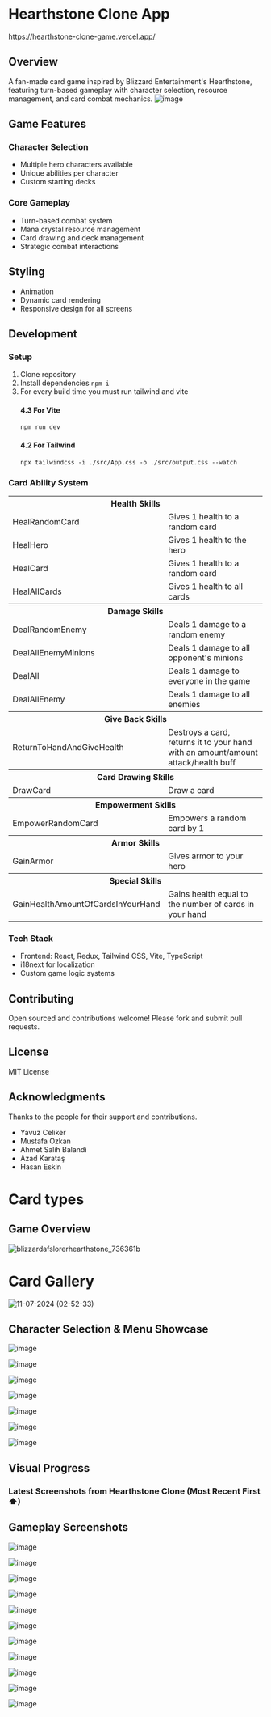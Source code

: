 # Hearthstone Clone App
https://hearthstone-clone-game.vercel.app/

## Overview
A fan-made card game inspired by Blizzard Entertainment's Hearthstone, featuring turn-based gameplay with character selection, resource management, and card combat mechanics.
![image](https://github.com/user-attachments/assets/d808f5fa-9d36-427c-8b73-a0458aef7477)


## Game Features

### Character Selection
- Multiple hero characters available
- Unique abilities per character
- Custom starting decks

### Core Gameplay
- Turn-based combat system
- Mana crystal resource management 
- Card drawing and deck management
- Strategic combat interactions

## Styling
- Animation
- Dynamic card rendering
- Responsive design for all screens

## Development

### Setup
1. Clone repository
2. Install dependencies
   ``` npm i ```
4. For every build time you must run tailwind and vite
   #### 4.3 For Vite
   ``` npm run dev ```
   #### 4.2 For Tailwind
   ``` npx tailwindcss -i ./src/App.css -o ./src/output.css --watch ```

### Card Ability System

<table>
  <tr>
    <th colspan="2">Health Skills</th>
  </tr>
  <tr>
    <td>HealRandomCard</td>
    <td>Gives 1 health to a random card</td>
  </tr>
  <tr>
    <td>HealHero</td>
    <td>Gives 1 health to the hero</td>
  </tr>
  <tr>
    <td>HealCard</td>
    <td>Gives 1 health to a random card</td>
  </tr>
  <tr>
    <td>HealAllCards</td>
    <td>Gives 1 health to all cards</td>
  </tr>
  <tr>
    <th colspan="2">Damage Skills</th>
  </tr>
  <tr>
    <td>DealRandomEnemy</td>
    <td>Deals 1 damage to a random enemy</td>
  </tr>
  <tr>
    <td>DealAllEnemyMinions</td>
    <td>Deals 1 damage to all opponent's minions</td>
  </tr>
  <tr>
    <td>DealAll</td>
    <td>Deals 1 damage to everyone in the game</td>
  </tr>
  <tr>
    <td>DealAllEnemy</td>
    <td>Deals 1 damage to all enemies</td>
  </tr>
  <tr>
    <th colspan="2">Give Back Skills</th>
  </tr>
  <tr>
    <td>ReturnToHandAndGiveHealth</td>
    <td>Destroys a card, returns it to your hand with an amount/amount attack/health buff</td>
  </tr>
  <tr>
    <th colspan="2">Card Drawing Skills</th>
  </tr>
  <tr>
    <td>DrawCard</td>
    <td>Draw a card</td>
  </tr>
  <tr>
    <th colspan="2">Empowerment Skills</th>
  </tr>
  <tr>
    <td>EmpowerRandomCard</td>
    <td>Empowers a random card by 1</td>
  </tr>
  <tr>
    <th colspan="2">Armor Skills</th>
  </tr>
  <tr>
    <td>GainArmor</td>
    <td>Gives armor to your hero</td>
  </tr>
  <tr>
    <th colspan="2">Special Skills</th>
  </tr>
  <tr>
    <td>GainHealthAmountOfCardsInYourHand</td>
    <td>Gains health equal to the number of cards in your hand</td>
  </tr>
</table>

### Tech Stack
- Frontend: React, Redux, Tailwind CSS, Vite, TypeScript
- i18next for localization
- Custom game logic systems

## Contributing
Open sourced and contributions welcome! Please fork and submit pull requests.

## License
MIT License

## Acknowledgments
Thanks to the people for their support and contributions.
      <ul className=" mt-5">
        <li className="bg-white p-2 mt-1">Yavuz Celiker</li>
        <li className="bg-white p-2 mt-1">Mustafa Ozkan</li>
        <li className="bg-white p-2 mt-1">Ahmet Salih Balandi</li>
        <li className="bg-white p-2 mt-1">Azad Karataş</li>
        <li className="bg-white p-2 mt-1">Hasan Eskin</li>
      </ul>
# Card types

## Game Overview
![blizzardafslorerhearthstone_736361b](https://github.com/user-attachments/assets/05b067f4-22dc-4381-9e59-ac747c73e256)

# Card Gallery

![11-07-2024 (02-52-33)](https://github.com/user-attachments/assets/3e42b5c9-7a7f-449f-b24f-4d807b9b9cd3)

## Character Selection & Menu Showcase

![image](https://github.com/user-attachments/assets/0062699b-e2bf-4028-a399-dfae837d1946)

![image](https://github.com/user-attachments/assets/6c2c314c-0abf-4499-9a20-49b9d79e2bd7)

![image](https://github.com/user-attachments/assets/79a8b086-6b40-4a78-a9e6-ed9e07dcce5f)

![image](https://github.com/user-attachments/assets/dc33e333-a694-42cd-a2a6-75d5040f4869)

![image](https://github.com/user-attachments/assets/317c70b8-60a7-4f5b-8618-1d3e29f94d2f)

![image](https://github.com/user-attachments/assets/0c26d4a8-7e07-4c95-a888-4ea3051636f4)

![image](https://github.com/user-attachments/assets/7be864db-250a-4b6f-8b8a-2fcf4f1f69ba)

## Visual Progress
### Latest Screenshots from Hearthstone Clone (Most Recent First ⬆️)

## Gameplay Screenshots

![image](https://github.com/user-attachments/assets/73df14f9-16c7-4cfe-bec4-9e62941af1f1)

![image](https://github.com/user-attachments/assets/2a158bfe-7112-4d35-a63a-3f4fd6c1d631)

![image](https://github.com/user-attachments/assets/25586fb0-f2b9-4bc8-85cc-26876d3c9b84)

![image](https://github.com/user-attachments/assets/703c7924-f72d-4b43-8d07-840a4635e2a9)

![image](https://github.com/user-attachments/assets/4da084a8-9764-452e-b70e-75193880d235)

![image](https://github.com/user-attachments/assets/b1f04ea6-98a2-4310-81e4-781b7cf663e6)

![image](https://github.com/user-attachments/assets/324de574-ea6b-4edc-8b10-c2615e11adec)

![image](https://github.com/user-attachments/assets/c40bde19-eef7-4b50-ac69-bf39bdccca22)

![image](https://github.com/user-attachments/assets/233019da-0465-40cc-a258-a95f663e6179)

![image](https://github.com/user-attachments/assets/b7e1b784-960a-4ebd-bacf-f0984343176f)

![image](https://github.com/user-attachments/assets/2df4917d-38f9-4d7b-a06f-49d550b1c917)

